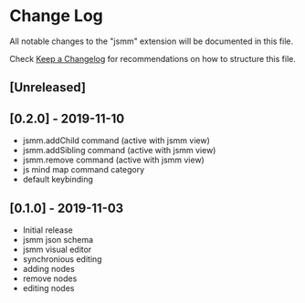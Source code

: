 # Change Log

All notable changes to the "jsmm" extension will be documented in this file.

Check [Keep a Changelog](http://keepachangelog.com/) for recommendations on how to structure this file.

## [Unreleased]
## [0.2.0] - 2019-11-10
- jsmm.addChild command (active with jsmm view)
- jsmm.addSibling command (active with jsmm view)
- jsmm.remove command (active with jsmm view)
- js mind map command category
- default keybinding

## [0.1.0] - 2019-11-03
- Initial release
- jsmm json schema
- jsmm visual editor 
- synchronious editing
- adding nodes
- remove nodes
- editing nodes